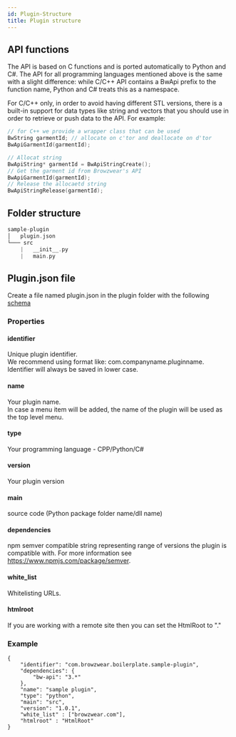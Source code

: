 ```yaml
---
id: Plugin-Structure
title: Plugin structure
---
```


## API functions
The API is based on C functions and is ported automatically to Python and C#.
The API for all programming languages mentioned above is the same with a slight difference:  while C/C++ API contains a BwApi prefix to the function name, Python and C# treats this as a namespace. 

For C/C++ only, in order to avoid having different STL versions, there is a built-in support for data types like string and vectors that you should use in order to retrieve or push data to the API.
For example:
<!--DOCUSAURUS_CODE_TABS-->

<!--C++-->
```cpp
// for C++ we provide a wrapper class that can be used
BwString garmentId; // allocate on c'tor and deallocate on d'tor
BwApiGarmentId(garmentId);
```
<!--C-->
```cpp
// Allocat string
BwApiString* garmentId = BwApiStringCreate();
// Get the garment id from Browzwear's API
BwApiGarmentId(garmentId);
// Release the allocaetd string
BwApiStringRelease(garmentId);
```

<!--END_DOCUSAURUS_CODE_TABS-->

## Folder structure

```c
sample-plugin
│   plugin.json    
└─── src
    |   __init__.py
    |   main.py
```

## Plugin.json file

Create a file named plugin.json in the plugin folder with the following <a href="https://gitlab.com/browzwear/share/open-platform/client-api/-/blob/master/BWPlugin/schema/api/plugin_manifest.json" target="_blank">schema</a>

### Properties
#### identifier
Unique plugin identifier. <br>
We recommend using format like: com.companyname.pluginname. <br>
Identifier will always be saved in lower case. <br>
 
#### name
Your plugin name. <br>
In case a menu item will be added, the name of the plugin will be used as the top level menu.

#### type
Your programming language - CPP/Python/C#

#### version
Your plugin version

#### main
source code (Python package folder name/dll name)
    
#### dependencies
npm semver compatible string representing range of versions the plugin is compatible with. 
For more information see https://www.npmjs.com/package/semver.

#### white_list
Whitelisting URLs.

#### htmlroot
If you are working with a remote site then you can set the HtmlRoot to "." 

### Example
```
{
	"identifier": "com.browzwear.boilerplate.sample-plugin",
    "dependencies": {
    	"bw-api": "3.*"
    },
	"name": "sample plugin",
	"type": "python",
	"main": "src",
	"version": "1.0.1",
	"white_list" : ["browzwear.com"],
	"htmlroot" : "HtmlRoot"
}
```


